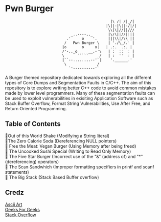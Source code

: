 # Pwn Burger

                                                    |\ /| /|_/|
                                                  |\||-|\||-/|/|
                                                   \\|\|//||///
                                  _..----.._       |\/\||//||||
                                .'     o    '.     |||\\|/\\ ||
                               /   Pwn Burger \    | './\_/.' |
                              |o       o     o|   | .:.  .:. |
                              /'-.._o     __.-'\   | :  ::  : |
                              \      `````     /   | :  ''  : |
                              |``--........--'`|    '.______.'
                               \              /
                                 `'----------'`


A Burger themed repository dedicated towards exploring all the different types of Core Dumps and Segmentation Faults in C/C++. The aim of this repository is to explore writing better C++ code to avoid common mistakes made by lower level programmers. Many of these segmentation faults can be used to exploit vulnerabilities in exisiting Application Software such as Stack Buffer Overflow, Format String Vulnerabilities, Use After Free, and Return Oriented Programming. 

## Table of Contents
🥤Out of this World Shake (Modifying a String literal) <br />
🍹The Zero Calorie Soda (Dereferencing NULL pointers) <br />
🥗 Free the Meat: Vegan Burger (Using Memory after being freed) <br />
🍣 The Uncooked Sushi Special (Writing to Read Only Memory) <br />
🍔 The Five Star Burger (Incorrect use of the "&" (address of) and "*" (dereferencing) operators) <br />
🥪 The Scan Sandwhich (Improper formatting specifiers in printf and scanf statements) <br />
🥓 The Big Stack (Stack Based Buffer overflow) <br />
## Credz
[Ascii Art](http://www.qqpr.com/ascii-art-food-2.html) <br />
[Geeks For Geeks](https://www.geeksforgeeks.org/) <br />
[Stack Overflow](https://stackoverflow.com/)

